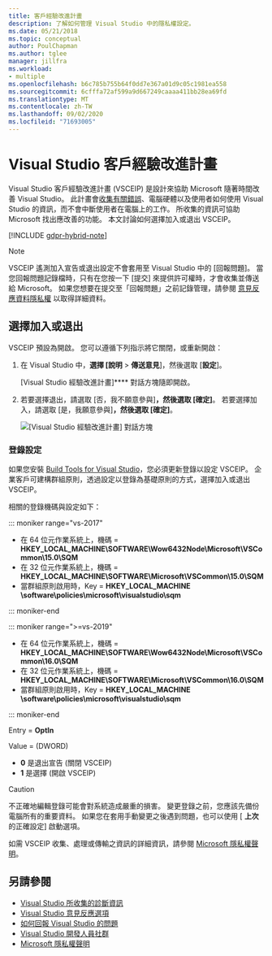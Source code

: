 ```yaml
---
title: 客戶經驗改進計畫
description: 了解如何管理 Visual Studio 中的隱私權設定。
ms.date: 05/21/2018
ms.topic: conceptual
author: PoulChapman
ms.author: tglee
manager: jillfra
ms.workload:
- multiple
ms.openlocfilehash: b6c785b755b64f0dd7e367a01d9c05c1981ea558
ms.sourcegitcommit: 6cfffa72af599a9d667249caaaa411bb28ea69fd
ms.translationtype: MT
ms.contentlocale: zh-TW
ms.lasthandoff: 09/02/2020
ms.locfileid: "71693005"
---
```

# <a name="visual-studio-customer-experience-improvement-program"></a>Visual Studio 客戶經驗改進計畫

Visual Studio 客戶經驗改進計畫 (VSCEIP) 是設計來協助 Microsoft 隨著時間改善 Visual Studio。 此計畫會[收集有關錯誤](../ide/diagnostic-data-collection.md)、電腦硬體以及使用者如何使用 Visual Studio 的資訊，而不會中斷使用者在電腦上的工作。 所收集的資訊可協助 Microsoft 找出應改善的功能。 本文討論如何選擇加入或退出 VSCEIP。

[!INCLUDE [gdpr-hybrid-note](../misc/includes/gdpr-hybrid-note.md)]
> [!NOTE]
> VSCEIP 遙測加入宣告或退出設定不會套用至 Visual Studio 中的 [回報問題]。 當您回報問題記錄檔時，只有在您按一下 [提交] 來提供許可權時，才會收集並傳送給 Microsoft。 如果您想要在提交至「回報問題」之前記錄管理，請參閱 [意見反應資料隱私權](./developer-community-privacy.md) 以取得詳細資料。

## <a name="opt-in-or-out"></a>選擇加入或退出

VSCEIP 預設為開啟。 您可以遵循下列指示將它關閉，或重新開啟：

1. 在 Visual Studio 中，**選擇 [說明**  >  **傳送意見**]，然後選取 [**設定**]。

   [Visual Studio 經驗改進計畫]**** 對話方塊隨即開啟。

1. 若要選擇退出，請選取 [否，我不願意參與]****，然後選取 [確定]****。 若要選擇加入，請選取 [是，我願意參與]****，然後選取 [確定]****。

   ![[Visual Studio 經驗改進計畫] 對話方塊](media/experience-improvement-program.png)

### <a name="registry-settings"></a>登錄設定

如果您安裝 [Build Tools for Visual Studio](https://visualstudio.microsoft.com/downloads/#build-tools-for-visual-studio-2017)，您必須更新登錄以設定 VSCEIP。 企業客戶可建構群組原則，透過設定以登錄為基礎原則的方式，選擇加入或退出 VSCEIP。

相關的登錄機碼與設定如下：

::: moniker range="vs-2017"

- 在 64 位元作業系統上，機碼 = **HKEY_LOCAL_MACHINE\SOFTWARE\Wow6432Node\Microsoft\VSCommon\15.0\SQM**
- 在 32 位元作業系統上，機碼 = **HKEY_LOCAL_MACHINE\SOFTWARE\Microsoft\VSCommon\15.0\SQM**
- 當群組原則啟用時，Key = **HKEY_LOCAL_MACHINE \software\policies\microsoft\visualstudio\sqm**

::: moniker-end

::: moniker range=">=vs-2019"

- 在 64 位元作業系統上，機碼 = **HKEY_LOCAL_MACHINE\SOFTWARE\Wow6432Node\Microsoft\VSCommon\16.0\SQM**
- 在 32 位元作業系統上，機碼 = **HKEY_LOCAL_MACHINE\SOFTWARE\Microsoft\VSCommon\16.0\SQM**
- 當群組原則啟用時，Key = **HKEY_LOCAL_MACHINE \software\policies\microsoft\visualstudio\sqm**

::: moniker-end

Entry = **OptIn**

Value = (DWORD)

- **0** 是退出宣告 (關閉 VSCEIP) 
- **1** 是選擇 (開啟 VSCEIP) 

> [!CAUTION]
> 不正確地編輯登錄可能會對系統造成嚴重的損害。 變更登錄之前，您應該先備份電腦所有的重要資料。 如果您在套用手動變更之後遇到問題，也可以使用 [ **上次** 的正確設定] 啟動選項。

如需 VSCEIP 收集、處理或傳輸之資訊的詳細資訊，請參閱 [Microsoft 隱私權聲明](https://privacy.microsoft.com/privacystatement)。

## <a name="see-also"></a>另請參閱

* [Visual Studio 所收集的診斷資訊](diagnostic-data-collection.md)
* [Visual Studio 意見反應選項](../ide/feedback-options.md)
* [如何回報 Visual Studio 的問題](../ide/how-to-report-a-problem-with-visual-studio.md)
* [Visual Studio 開發人員社群](https://developercommunity.visualstudio.com/)
* [Microsoft 隱私權聲明](https://privacy.microsoft.com/privacystatement)
